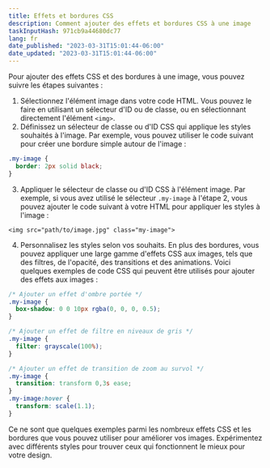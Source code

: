 ```yaml
---
title: Effets et bordures CSS
description: Comment ajouter des effets et bordures CSS à une image
taskInputHash: 971cb9a44680dc77
lang: fr
date_published: "2023-03-31T15:01:44-06:00"
date_updated: "2023-03-31T15:01:44-06:00"
---
```

Pour ajouter des effets CSS et des bordures à une image, vous pouvez suivre les étapes suivantes :
1. Sélectionnez l'élément image dans votre code HTML. Vous pouvez le faire en utilisant un sélecteur d'ID ou de classe, ou en sélectionnant directement l'élément `<img>`.
2. Définissez un sélecteur de classe ou d'ID CSS qui applique les styles souhaités à l'image. Par exemple, vous pouvez utiliser le code suivant pour créer une bordure simple autour de l'image :

```css
.my-image {
  border: 2px solid black;
}
```

3. Appliquer le sélecteur de classe ou d'ID CSS à l'élément image. Par exemple, si vous avez utilisé le sélecteur `.my-image` à l'étape 2, vous pouvez ajouter le code suivant à votre HTML pour appliquer les styles à l'image :

```arduino
<img src="path/to/image.jpg" class="my-image">
```

4. Personnalisez les styles selon vos souhaits. En plus des bordures, vous pouvez appliquer une large gamme d'effets CSS aux images, tels que des filtres, de l'opacité, des transitions et des animations. Voici quelques exemples de code CSS qui peuvent être utilisés pour ajouter des effets aux images :

```css
/* Ajouter un effet d'ombre portée */
.my-image {
  box-shadow: 0 0 10px rgba(0, 0, 0, 0.5);
}

/* Ajouter un effet de filtre en niveaux de gris */
.my-image {
  filter: grayscale(100%);
}

/* Ajouter un effet de transition de zoom au survol */
.my-image {
  transition: transform 0,3s ease;
}
.my-image:hover {
  transform: scale(1.1);
}
```

Ce ne sont que quelques exemples parmi les nombreux effets CSS et les bordures que vous pouvez utiliser pour améliorer vos images. Expérimentez avec différents styles pour trouver ceux qui fonctionnent le mieux pour votre design.
